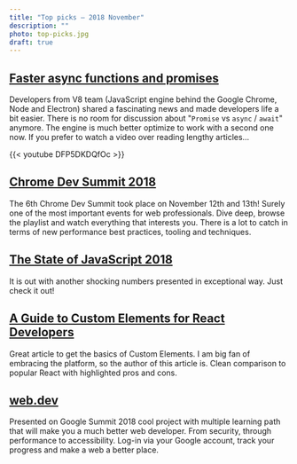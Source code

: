 ```yaml
---
title: "Top picks — 2018 November"
description: ""
photo: top-picks.jpg
draft: true
---
```


## [Faster async functions and promises](https://v8.dev/blog/fast-async)

Developers from V8 team (JavaScript engine behind the Google Chrome, Node and Electron) shared a fascinating news and made developers life a bit easier. There is no room for discussion about "`Promise` vs `async` / `await`" anymore. The engine is much better optimize to work with a second one now. If you prefer to watch a video over reading lengthy articles…

{{< youtube DFP5DKDQfOc >}}

## [Chrome Dev Summit 2018](https://www.youtube.com/playlist?list=PLNYkxOF6rcIDjlCx1PcphPpmf43aKOAdF)

The 6th Chrome Dev Summit took place on November 12th and 13th! Surely one of the most important events for web professionals. Dive deep, browse the playlist and watch everything that interests you. There is a lot to catch in terms of new performance best practices, tooling and techniques.

## [The State of JavaScript 2018](https://2018.stateofjs.com/)

It is out with another shocking numbers presented in exceptional way. Just check it out!

## [A Guide to Custom Elements for React Developers](https://css-tricks.com/a-guide-to-custom-elements-for-react-developers/#article-header-id-1)

Great article to get the basics of Custom Elements. I am big fan of embracing the platform, so the author of this article is. Clean comparison to popular React with highlighted pros and cons.

## [web.dev](https://web.dev/)

Presented on Google Summit 2018 cool project with multiple learning path that will make you a much better web developer. From security, through performance to accessibility. Log-in via your Google account, track your progress and make a web a better place.

## []()

